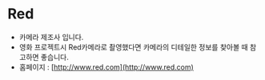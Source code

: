 # Red

* 카메라 제조사 입니다.
* 영화 프로젝트시 Red카메라로 촬영했다면 카메라의 디테일한 정보를 찾아볼 때 참고하면 좋습니다.
* 홈페이지 : [http://www.red.com](http://www.red.com)


